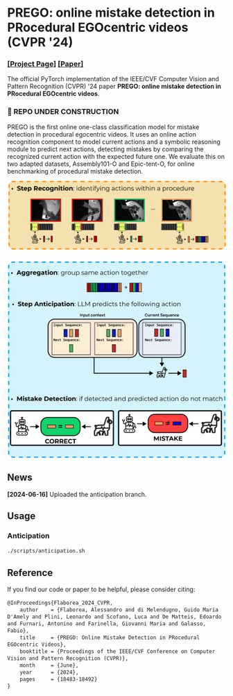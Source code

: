 # PREGO: online mistake detection in PRocedural EGOcentric videos (CVPR '24)

### [[Project Page]](https://www.pinlab.org/prego) [[Paper]]([https://arxiv.org/pdf/2404.01933](https://openaccess.thecvf.com/content/CVPR2024/html/Flaborea_PREGO_Online_Mistake_Detection_in_PRocedural_EGOcentric_Videos_CVPR_2024_paper.html))

The official PyTorch implementation of the IEEE/CVF Computer Vision and Pattern Recognition (CVPR) '24 paper **PREGO: online mistake detection in PRocedural EGOcentric videos**.

### 🚧 REPO UNDER CONSTRUCTION

PREGO is the first online one-class classification model for mistake detection in procedural egocentric videos. It uses an online action recognition component to model current actions and a symbolic reasoning module to predict next actions, detecting mistakes by comparing the recognized current action with the expected future one. We evaluate this on two adapted datasets, Assembly101-O and Epic-tent-O, for online benchmarking of procedural mistake detection.

![teaser_image](assets/teaser.png)

## News

 **[2024-06-16]** Uploaded the anticipation branch.

<!-- ## Data -->
<!-- *WIP* -->

## Usage

### Anticipation
```bash
./scripts/anticipation.sh
```

## Reference
If you find our code or paper to be helpful, please consider citing:
```
@InProceedings{Flaborea_2024_CVPR,
    author    = {Flaborea, Alessandro and di Melendugno, Guido Maria D'Amely and Plini, Leonardo and Scofano, Luca and De Matteis, Edoardo and Furnari, Antonino and Farinella, Giovanni Maria and Galasso, Fabio},
    title     = {PREGO: Online Mistake Detection in PRocedural EGOcentric Videos},
    booktitle = {Proceedings of the IEEE/CVF Conference on Computer Vision and Pattern Recognition (CVPR)},
    month     = {June},
    year      = {2024},
    pages     = {18483-18492}
}
```
